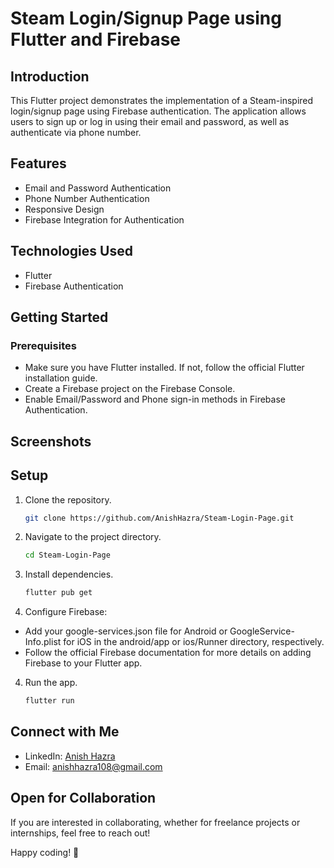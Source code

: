 # Steam Login/Signup Page using Flutter and Firebase

## Introduction

This Flutter project demonstrates the implementation of a Steam-inspired login/signup page using Firebase authentication. The application allows users to sign up or log in using their email and password, as well as authenticate via phone number.

## Features

- Email and Password Authentication
- Phone Number Authentication
- Responsive Design
- Firebase Integration for Authentication

## Technologies Used
- Flutter
- Firebase Authentication

## Getting Started
### Prerequisites

- Make sure you have Flutter installed. If not, follow the official Flutter installation guide.
- Create a Firebase project on the Firebase Console.
- Enable Email/Password and Phone sign-in methods in Firebase Authentication.

## Screenshots


## Setup

1. Clone the repository.
   ```bash
   git clone https://github.com/AnishHazra/Steam-Login-Page.git
2. Navigate to the project directory.
   ```bash
   cd Steam-Login-Page
3. Install dependencies.
   ```bash
   flutter pub get
4. Configure Firebase:
- Add your google-services.json file for Android or GoogleService-Info.plist for iOS in the android/app or ios/Runner directory, respectively.
- Follow the official Firebase documentation for more details on adding Firebase to your Flutter app.
4. Run the app.
   ```bash
   flutter run
   
## Connect with Me
- LinkedIn: [Anish Hazra](https://www.linkedin.com/in/anish-hazra-667396176/)
- Email: anishhazra108@gmail.com

## Open for Collaboration

If you are interested in collaborating, whether for freelance projects or internships, feel free to reach out!

Happy coding! 🚀
